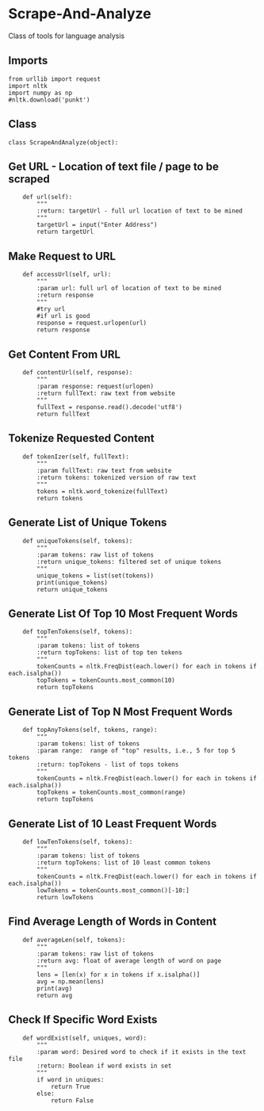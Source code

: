 # Scrape-And-Analyze
Class of tools for language analysis 

## Imports
```Python3
from urllib import request
import nltk
import numpy as np
#nltk.download('punkt')
```

## Class

```Python3
class ScrapeAndAnalyze(object):
```

## Get URL - Location of text file / page to be scraped

```Python3
    def url(self):
        """
        :return: targetUrl - full url location of text to be mined
        """
        targetUrl = input("Enter Address")
        return targetUrl
```

## Make Request to URL

```Python3
    def accessUrl(self, url):
        """
        :param url: full url of location of text to be mined
        :return response
        """
        #try url
        #if url is good
        response = request.urlopen(url)
        return response
```

## Get Content From URL

```Python3
    def contentUrl(self, response):
        """
        :param response: request(urlopen)
        :return fullText: raw text from website
        """
        fullText = response.read().decode('utf8')
        return fullText
```

## Tokenize Requested Content

```Python3
    def tokenIzer(self, fullText):
        """
        :param fullText: raw text from website
        :return tokens: tokenized version of raw text
        """
        tokens = nltk.word_tokenize(fullText)
        return tokens
```

## Generate List of Unique Tokens

```Python3
    def uniqueTokens(self, tokens):
        """
        :param tokens: raw list of tokens
        :return unique_tokens: filtered set of unique tokens
        """
        unique_tokens = list(set(tokens))
        print(unique_tokens)
        return unique_tokens
```

## Generate List Of Top 10 Most Frequent Words

```Python3
    def topTenTokens(self, tokens):
        """
        :param tokens: list of tokens
        :return topTokens: list of top ten tokens
        """
        tokenCounts = nltk.FreqDist(each.lower() for each in tokens if each.isalpha())
        topTokens = tokenCounts.most_common(10)
        return topTokens
```


## Generate List of Top N Most Frequent Words

```Python3
    def topAnyTokens(self, tokens, range):
        """
        :param tokens: list of tokens
        :param range:  range of "top" results, i.e., 5 for top 5 tokens
        :return: topTokens - list of tops tokens
        """
        tokenCounts = nltk.FreqDist(each.lower() for each in tokens if each.isalpha())
        topTokens = tokenCounts.most_common(range)
        return topTokens
```


## Generate List of 10 Least Frequent Words
```Python3
    def lowTenTokens(self, tokens):
        """
        :param tokens: list of tokens
        :return topTokens: list of 10 least common tokens
        """
        tokenCounts = nltk.FreqDist(each.lower() for each in tokens if each.isalpha())
        lowTokens = tokenCounts.most_common()[-10:]
        return lowTokens
```


## Find Average Length of Words in Content

```Python3
    def averageLen(self, tokens):
        """
        :param tokens: raw list of tokens
        :return avg: float of average length of word on page
        """
        lens = [len(x) for x in tokens if x.isalpha()]
        avg = np.mean(lens)
        print(avg)
        return avg
```

## Check If Specific Word Exists 

```Python3
    def wordExist(self, uniques, word):
        """
        :param word: Desired word to check if it exists in the text file
        :return: Boolean if word exists in set
        """
        if word in uniques:
            return True
        else:
            return False
```
